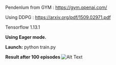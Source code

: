 
Pendenlum from GYM : https://gym.openai.com/

Using DDPG : https://arxiv.org/pdf/1509.02971.pdf

Tensorflow 1.13.1

**Using Eager mode.**

**Launch:**
python train.py

**Result after 100 episodes**
![Alt Text](https://media.giphy.com/media/vFKqnCdLPNOKc/giphy.gif)
